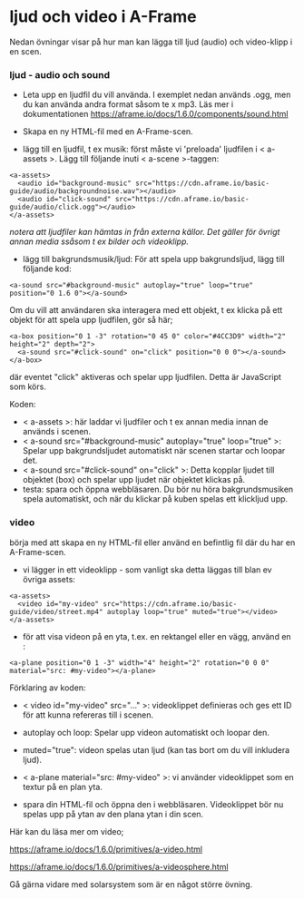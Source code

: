 # ljud och video i A-Frame

Nedan övningar visar på hur man kan lägga till ljud (audio) och video-klipp i en scen.

### ljud - audio och sound

- Leta upp en ljudfil du vill använda. I exemplet nedan används .ogg, men du kan använda andra format såsom te x mp3.
Läs mer i dokumentationen https://aframe.io/docs/1.6.0/components/sound.html

- Skapa en ny HTML-fil med en A-Frame-scen.

- lägg till en ljudfil, t ex musik: först måste vi 'preloada' ljudfilen i < a-assets >. Lägg till följande inuti < a-scene >-taggen:

```
<a-assets>
  <audio id="background-music" src="https://cdn.aframe.io/basic-guide/audio/backgroundnoise.wav"></audio>
  <audio id="click-sound" src="https://cdn.aframe.io/basic-guide/audio/click.ogg"></audio>
</a-assets>
```

*notera att ljudfiler kan hämtas in från externa källor. Det gäller för övrigt annan media ssåsom t ex bilder och videoklipp.*


- lägg till bakgrundsmusik/ljud: För att spela upp bakgrundsljud, lägg till följande kod:

```
<a-sound src="#background-music" autoplay="true" loop="true" position="0 1.6 0"></a-sound>
```

Om du vill att användaren ska interagera med ett objekt, t ex klicka på ett objekt för att spela upp ljudfilen, gör så här;

```
<a-box position="0 1 -3" rotation="0 45 0" color="#4CC3D9" width="2" height="2" depth="2">
  <a-sound src="#click-sound" on="click" position="0 0 0"></a-sound>
</a-box>
```
där eventet "click" aktiveras och spelar upp ljudfilen. Detta är JavaScript som körs.


Koden:

- < a-assets >: här laddar vi ljudfiler och t ex annan media innan de används i scenen.
- < a-sound src="#background-music" autoplay="true" loop="true" >: Spelar upp bakgrundsljudet automatiskt när scenen startar och loopar det.
- < a-sound src="#click-sound" on="click" >: Detta kopplar ljudet till objektet (box) och spelar upp ljudet när objektet klickas på.
- testa: spara och öppna webbläsaren. Du bör nu höra bakgrundsmusiken spela automatiskt, och när du klickar på kuben spelas ett klickljud upp.


### video

börja med att skapa en ny HTML-fil eller använd en befintlig fil där du har en A-Frame-scen.

- vi lägger in ett videoklipp - som vanligt ska detta läggas till blan ev övriga assets:

```
<a-assets>
  <video id="my-video" src="https://cdn.aframe.io/basic-guide/video/street.mp4" autoplay loop="true" muted="true"></video>
</a-assets>
```

- för att visa videon på en yta, t.ex. en rektangel eller en vägg, använd en <a-plane>:

```
<a-plane position="0 1 -3" width="4" height="2" rotation="0 0 0" material="src: #my-video"></a-plane>

```


Förklaring av koden:

- < video id="my-video" src="..." >: videoklippet definieras och ges ett ID för att kunna refereras till i scenen.
- autoplay och loop: Spelar upp videon automatiskt och loopar den.
- muted="true": videon spelas utan ljud (kan tas bort om du vill inkludera ljud).
- < a-plane material="src: #my-video" >: vi använder videoklippet som en textur på en plan yta.

- spara din HTML-fil och öppna den i webbläsaren. Videoklippet bör nu spelas upp på ytan av den plana ytan i din scen.



Här kan du läsa mer om video;

https://aframe.io/docs/1.6.0/primitives/a-video.html

https://aframe.io/docs/1.6.0/primitives/a-videosphere.html



Gå gärna vidare med solarsystem som är en något större övning.
